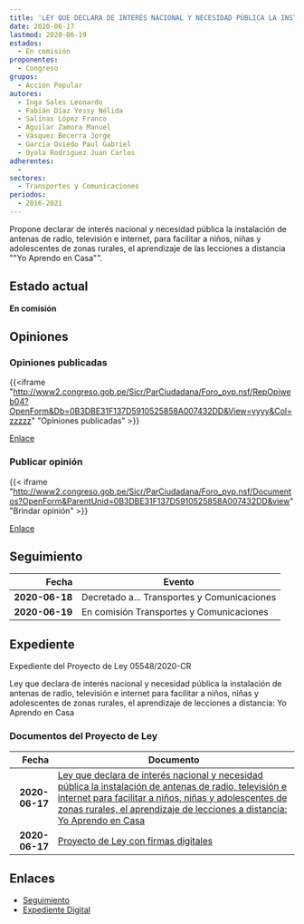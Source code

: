 ```yaml
---
title: 'LEY QUE DECLARA DE INTERÉS NACIONAL Y NECESIDAD PÚBLICA LA INSTALACIÓN DE ANTENAS DE RADIO, TELEVISIÓN E INTERNET PARA FACILITAR A NIÑOS, NIÑAS Y ADOLESCENTES DE ZONAS RURALES, EL APRENDIZAJE DE LECCIONES A DISTANCIA "YO APRENDO EN CASA".'
date: 2020-06-17
lastmod: 2020-06-19
estados: 
  - En comisión
proponentes: 
  - Congreso
grupos: 
  - Acción Popular
autores: 
  - Inga Sales Leonardo
  - Fabián Díaz Yessy Nélida
  - Salinas López Franco
  - Aguilar Zamora Manuel
  - Vásquez Becerra Jorge
  - García Oviedo Paul Gabriel
  - Oyola Rodríguez Juan Carlos
adherentes: 
  - 
sectores: 
  - Transportes y Comunicaciones
periodos: 
  - 2016-2021
---
```


Propone declarar de interés nacional y necesidad pública la instalación de antenas de radio, televisión e internet, para facilitar a niños, niñas y adolescentes de zonas rurales, el aprendizaje de las lecciones a distancia ""Yo Aprendo en Casa"".


## Estado actual

**En comisión**

## Opiniones

### Opiniones publicadas

{{<iframe "http://www2.congreso.gob.pe/Sicr/ParCiudadana/Foro_pvp.nsf/RepOpiweb04?OpenForm&Db=0B3DBE31F137D5910525858A007432DD&View=yyyy&Col=zzzzz" "Opiniones publicadas" >}}

[Enlace](http://www2.congreso.gob.pe/Sicr/ParCiudadana/Foro_pvp.nsf/RepOpiweb04?OpenForm&Db=0B3DBE31F137D5910525858A007432DD&View=yyyy&Col=zzzzz)
### Publicar opinión

{{< iframe "http://www2.congreso.gob.pe/Sicr/ParCiudadana/Foro_pvp.nsf/Documentos?OpenForm&ParentUnid=0B3DBE31F137D5910525858A007432DD&view" "Brindar opinión" >}}

[Enlace](http://www2.congreso.gob.pe/Sicr/ParCiudadana/Foro_pvp.nsf/Documentos?OpenForm&ParentUnid=0B3DBE31F137D5910525858A007432DD&view)

## Seguimiento

| Fecha | Evento |
|------:|--------|
| **2020-06-18** | Decretado a... Transportes y Comunicaciones|
| **2020-06-19** | En comisión Transportes y Comunicaciones|


## Expediente

Expediente del Proyecto de Ley 05548/2020-CR

Ley que declara de interés nacional y necesidad pública la instalación de antenas de radio, televisión e internet para facilitar a niños, niñas y adolescentes de zonas rurales, el aprendizaje de lecciones a distancia: Yo Aprendo en Casa


### Documentos del Proyecto de Ley

| Fecha | Documento |
|------:|--------|
| **2020-06-17** | [Ley que declara de interés nacional y necesidad pública la instalación de antenas de radio, televisión e internet para facilitar a niños, niñas y adolescentes de zonas rurales, el aprendizaje de lecciones a distancia: Yo Aprendo en Casa](http://www.leyes.congreso.gob.pe/Documentos/2016_2021/Proyectos_de_Ley_y_de_Resoluciones_Legislativas/PL05548_20200617.pdf) |
| **2020-06-17** | [Proyecto de Ley con firmas digitales](http://www.leyes.congreso.gob.pe/Documentos/2016_2021/Proyectos_de_Ley_y_de_Resoluciones_Legislativas/Proyectos_Firmas_digitales/PL05548.pdf) |

## Enlaces 

- [Seguimiento](http://www2.congreso.gob.pe/Sicr/TraDocEstProc/CLProLey2016.nsf/f7fff46988ca05b1052578e100829cc7/ee2977670a437c910525858b000b2d35?OpenDocument)
- [Expediente Digital](http://www2.congreso.gob.pe/Sicr/TraDocEstProc/CLProLey2016.nsf/f7fff46988ca05b1052578e100829cc7/ee2977670a437c910525858b000b2d35?OpenDocument&Click=05257FB7005EB655.eb71d0cf91d8294e05256cdf006b5706/$Body/0.1C6C)
